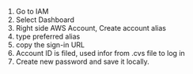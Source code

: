1. Go to IAM
2. Select Dashboard
3. Right side AWS Account, Create account alias
4. type preferred alias
5. copy the sign-in URL
6. Account ID is filed, used infor from .cvs file to log in
7. Create new password and save it locally.
